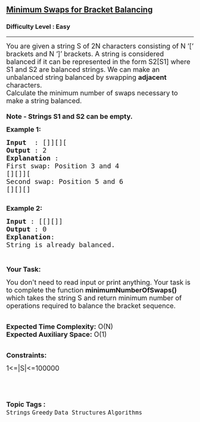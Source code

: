 <h2><a href="https://practice.geeksforgeeks.org/problems/minimum-swaps-for-bracket-balancing2704/1?utm_source=geeksforgeeks&utm_medium=ml_article_practice_tab&utm_campaign=article_practice_tab">Minimum Swaps for Bracket Balancing</a></h2><h3>Difficulty Level : Easy</h3><hr><div class="problems_problem_content__Xm_eO"><p><span style="font-size: 18px;">You are given a string S of 2N characters consisting of N ‘[‘ brackets and N ‘]’ brackets. A string is considered balanced if it can be represented in the form S2[S1] where S1 and S2 are balanced strings. We can make an unbalanced string balanced by swapping <strong>adjacent</strong> characters. <br>Calculate the minimum number of swaps necessary to make a string balanced.<br><br><strong>Note - Strings S1 and S2 can be empty.</strong></span></p>
<p><span style="font-size: 18px;"><strong>Example 1:</strong></span></p>
<pre><span style="font-size: 18px;"><strong>Input</strong>  : []][][
<strong>Output</strong> : 2
<strong>Explanation </strong>:
First swap: Position 3 and 4
[][]][
Second swap: Position 5 and 6
[][][]</span>

</pre>
<p><strong><span style="font-size: 18px;">Example 2:</span></strong></p>
<pre><span style="font-size: 18px;"><strong>Input</strong> : [[][]]
<strong>Output</strong> : 0 
<strong>Explanation</strong>:
String is already balanced.</span></pre>
<p>&nbsp;</p>
<p><strong><span style="font-size: 18px;">Your Task:</span></strong></p>
<p><span style="font-size: 18px;">You don't need to read input or print anything. Your task is to complete the function <strong>minimumNumberOfSwaps()</strong> which takes the string S and return minimum number of operations required to balance the bracket sequence.<br><br></span></p>
<p><span style="font-size: 18px;"><strong>Expected Time Complexity:</strong> O(N)<br><strong>Expected Auxiliary Space:</strong> O(1)<br><br></span></p>
<p><span style="font-size: 18px;"><strong>Constraints:</strong></span></p>
<p><span style="font-size: 18px;">1&lt;=|S|&lt;=100000</span></p>
<p>&nbsp;</p></div><br><p><span style=font-size:18px><strong>Topic Tags : </strong><br><code>Strings</code>&nbsp;<code>Greedy</code>&nbsp;<code>Data Structures</code>&nbsp;<code>Algorithms</code>&nbsp;